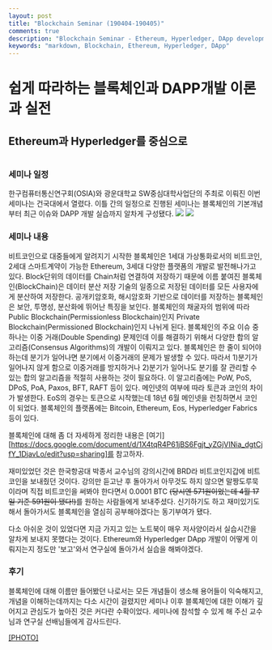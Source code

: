 ```yaml
---
layout: post
title: "Blockchain Seminar (190404-190405)"
comments: true
description: "Blockchain Seminar - Ethereum, Hyperledger, DApp development"
keywords: "markdown, Blockchain, Ethereum, Hyperledger, DApp"
---
```

#
# 쉽게 따라하는 블록체인과 DAPP개발 이론과 실전
## Ethereum과 Hyperledger를 중심으로  
#
### 세미나 일정

한구컴퓨터통신연구회(OSIA)와 광운대학교 SW중심대학사업단의 주최로 이뤄진 이번 세미나는 건국대에서 열렸다. 이틀 간의 일정으로 진행된 세미나는 블록체인의 기본개념부터 최근 이슈와 DAPP 개발 실습까지 알차게 구성됐다.
![](https://photos.app.goo.gl/zx9TShkvRUYhpVab8)
![](https://photos.app.goo.gl/FgDDotu2FsuNf1Xx8)

<div class="divider"></div>

### 세미나 내용

비트코인으로 대중들에게 알려지기 시작한 블록체인은 1세대 가상통화로서의 비트코인, 2세대 스마트계약이 가능한 Ethereum, 3세대 다양한 플랫폼의 개발로 발전해나가고 있다. Block단위의 데이터를 Chain처럼 연결하여 저장하기 때문에 이름 붙여진 블록체인(BlockChain)은 데이터 분산 저장 기술의 일종으로 저장된 데이터를 모든 사용자에게 분산하여 저장한다. 공개키암호화, 해시암호화 기반으로 데이터를 저장하는 블록체인은 보안, 투명성, 분산화에 뛰어난 특징을 보인다.
블록체인의 채굴자의 범위에 따라 Public Blockchain(Permissionless Blockchain)인지 Private Blockchain(Permissioned Blockchain)인지 나뉘게 된다.
블록체인의 주요 이슈 중 하나는 이중 거래(Double Spending) 문제인데 이를 해결하기 위해서 다양한 합의 알고리즘(Consensus Algorithms)의 개발이 이뤄지고 있다. 블록체인은 한 줄이 되어야 하는데 분기가 일어나면 분기에서 이중거래의 문제가 발생할 수 있다. 따라서 1)분기가 일어나지 않게 함으로 이중거래를 방지하거나 2)분기가 일어나도 분기를 잘 관리할 수 있는 합의 알고리즘을 적절히 사용하는 것이 필요하다. 이 알고리즘에는 PoW, PoS, DPoS, PoA, Paxos, BFT, RAFT 등이 있다.
메인넷의 여부에 따라 토큰과 코인의 차이가 발생한다. EoS의 경우는 토큰으로 시작했는데 18년 6월 메인넷을 런칭하면서 코인이 되었다.
블록체인의 플랫폼에는 Bitcoin, Ethereum, Eos, Hyperledger Fabrics 등이 있다.

블록체인에 대해 좀 더 자세하게 정리한 내용은 [여기][https://docs.google.com/document/d/1X4tqR4P61jBS6Fgjt_yZGjVINia_dgtCjfY_1DjavLo/edit?usp=sharing]를 참고하자.

재미있었던 것은 한국항공대 박종서 교수님의 강의시간에 BRD라 비트코인지갑에 비트코인을 보내줬던 것이다. 강의만 듣고난 후 돌아가서 아무것도 하지 않으면 말짱도루묵이라며 직접 비트코인을 써봐야 한다면서 0.0001 BTC ~~(당시엔 571원이었는데 4월 17일 기준 591원이 됐다!)~~를 원하는 사람들에게 보내주셨다. 신기하기도 하고 재미있기도 해서 돌아가서도 블록체인을 열심히 공부해야겠다는 동기부여가 됐다.

다소 아쉬운 것이 있었다면 지금 가지고 있는 노트북이 매우 저사양이라서 실습시간을 알차게 보내지 못했다는 것이다. Ethereum와 Hyperledger DApp 개발이 어떻게 이뤄지는지 정도만 '보고'와서 연구실에 돌아가서 실습을 해봐야겠다.

<div class="divider"></div>

### 후기

블록체인에 대해 이름만 들어봤던 나로서는 모든 개념들이 생소해 용어들이 익숙해지고, 개념을 이해하는데까지는 다소 시간이 걸렸지만 세미나 이후 블록체인에 대한 이해가 깊어지고 관심도가 높아진 것은 커다란 수확이었다. 세미나에 참석할 수 있게 해 주신 교수님과 연구실 선배님들에게 감사드린다.

[[PHOTO]](https://photos.app.goo.gl/BPKiDXtPxSPwy6bw7)
